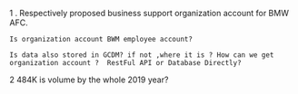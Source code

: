 1 . Respectively proposed business support organization account for BMW AFC.

    Is organization account BWM employee account?

    Is data also stored in GCDM? if not ,where it is ? How can we get organization account ?  RestFul API or Database Directly?

2  484K is volume by the whole 2019 year? 